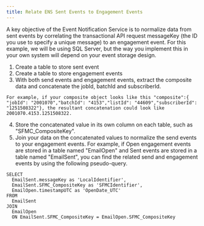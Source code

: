 ```yaml
---
title: Relate ENS Sent Events to Engagement Events
---
```


A key objective of the Event Notification Service is to normalize data from sent events by correlating  the transactional API request messageKey (the ID you use to specify a unique message) to an engagement event.  For this example, we will be using SQL Server, but the way you implement this in your own system  will depend on your event storage design.

1. Create a table to store sent event
2. Create a table to store engagement events
3. With both send events and engagement events, extract the composite data and concatenate the jobId, batchId and subscriberId.
```
For example, if your composite object looks like this "composite":{ "jobId": "2001070","batchId": "4153","listId": "44609","subscriberId": "1251508322"}, the resultant concatenation could look like 2001070.4153.1251508322.
```
4. Store the concatenated value in its own column on each table, such as "SFMC_CompositeKey".
5. Join your data on the concatenated values to normalize the send events to your engagement events. For example, if Open engagement events are stored in a table named "EmailOpen" and Sent events are stored in a table named "EmailSent", you can find the related send and engagement events by using the following pseudo-query.

```
SELECT
  EmailSent.messageKey as 'LocalIdentifier',
  EmailSent.SFMC_CompositeKey as 'SFMCIdentifier',
  EmailOpen.timestampUTC as 'OpenDate_UTC'
FROM
  EmailSent
JOIN
  EmailOpen
  ON EmailSent.SFMC_CompositeKey = EmailOpen.SFMC_CompositeKey

```
